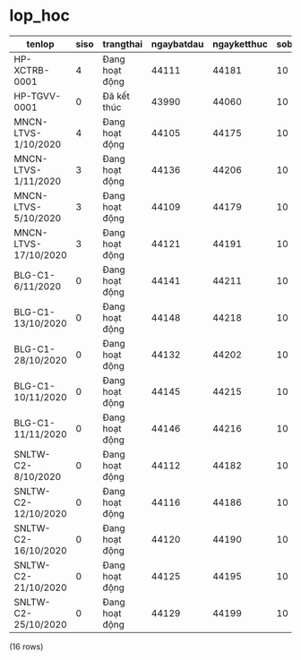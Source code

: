 lop_hoc
=======

|        tenlop        | siso |      trangthai       | ngaybatdau | ngayketthuc | sobuoi | test | ghichu | khoa_hoc_id | giao_vien_id |   |   |   | sobuoidahoc |
|----------------------|------|----------------------|------------|-------------|--------|------|--------|-------------|--------------|---|---|---|-------------|
| HP-XCTRB-0001        | 4    | Đang hoạt động | 44111      | 44181       | 10     | 47   |        | 7           | 1            |   |   |   | 6           |
| HP-TGVV-0001         | 0    | Đã kết thúc     | 43990      | 44060       | 10     | 168  |        | 8           | 2            |   |   |   | 10          |
| MNCN-LTVS-1/10/2020  | 4    | Đang hoạt động | 44105      | 44175       | 10     | 53   |        | 1           | 3            |   |   |   | 7           |
| MNCN-LTVS-1/11/2020  | 3    | Đang hoạt động | 44136      | 44206       | 10     | 22   |        | 1           | 4            |   |   |   | 3           |
| MNCN-LTVS-5/10/2020  | 3    | Đang hoạt động | 44109      | 44179       | 10     | 49   |        | 1           | 5            |   |   |   | 7           |
| MNCN-LTVS-17/10/2020 | 3    | Đang hoạt động | 44121      | 44191       | 10     | 37   |        | 1           | 7            |   |   |   | 5           |
| BLG-C1-6/11/2020     | 0    | Đang hoạt động | 44141      | 44211       | 10     | 17   |        | 2           | 9            |   |   |   | 2           |
| BLG-C1-13/10/2020    | 0    | Đang hoạt động | 44148      | 44218       | 10     | 10   |        | 2           | 10           |   |   |   | 1           |
| BLG-C1-28/10/2020    | 0    | Đang hoạt động | 44132      | 44202       | 10     | 26   |        | 2           | 11           |   |   |   | 3           |
| BLG-C1-10/11/2020    | 0    | Đang hoạt động | 44145      | 44215       | 10     | 13   |        | 2           | 12           |   |   |   | 1           |
| BLG-C1-11/11/2020    | 0    | Đang hoạt động | 44146      | 44216       | 10     | 12   |        | 2           | 13           |   |   |   | 1           |
| SNLTW-C2-8/10/2020   | 0    | Đang hoạt động | 44112      | 44182       | 10     | 46   |        | 3           | 14           |   |   |   | 6           |
| SNLTW-C2-12/10/2020  | 0    | Đang hoạt động | 44116      | 44186       | 10     | 42   |        | 3           | 15           |   |   |   | 6           |
| SNLTW-C2-16/10/2020  | 0    | Đang hoạt động | 44120      | 44190       | 10     | 38   |        | 3           | 16           |   |   |   | 5           |
| SNLTW-C2-21/10/2020  | 0    | Đang hoạt động | 44125      | 44195       | 10     | 33   |        | 3           | 17           |   |   |   | 4           |
| SNLTW-C2-25/10/2020  | 0    | Đang hoạt động | 44129      | 44199       | 10     | 29   |        | 3           | 17           |   |   |   | 4           |
(16 rows)


